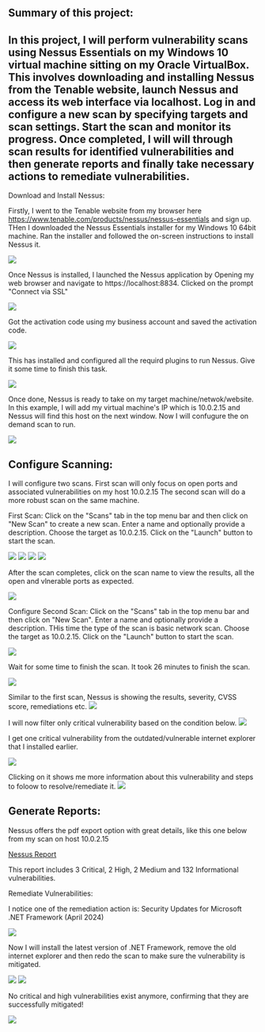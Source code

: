 Summary of this project:
---------------------------------------------------------------------------
In this project, I will perform vulnerability scans using Nessus Essentials on my Windows 10 virtual machine sitting on my Oracle VirtualBox.
This involves downloading and installing Nessus from the Tenable website, launch Nessus and access its web interface via localhost. 
Log in and configure a new scan by specifying targets and scan settings. Start the scan and monitor its progress. 
Once completed, I will will through scan results for identified vulnerabilities and then generate reports and finally take necessary actions to remediate vulnerabilities.
------------------------------------------------------------------------------------------------------------------------------------------------------------

Download and Install Nessus:
 
Firstly, I went to the Tenable website from my browser here https://www.tenable.com/products/nessus/nessus-essentials and sign up.
THen I downloaded the Nessus Essentials installer for my Windows 10 64bit machine.
Ran the installer and followed the on-screen instructions to install Nessus it.

<img src="https://github.com/nahid7474/Photos/blob/main/nessus.png"/> 

Once Nessus is installed, I launched the Nessus application by Opening my web browser and navigate to https://localhost:8834.
Clicked on the prompt "Connect via SSL"

<img src="https://github.com/nahid7474/Photos/blob/main/nessus2.png"/> 

Got the activation code using my business account and saved the activation code. 

<img src="https://github.com/nahid7474/Photos/blob/main/nessus3.png"/>

This has installed and configured all the requird plugins to run Nessus. Give it some time to finish this task.

<img src="https://github.com/nahid7474/Photos/blob/main/nessus4.png"/>

Once done, Nessus is ready to take on my target machine/netwok/website.
In this example, I will add my virtual machine's IP which is 10.0.2.15 and Nessus will find this host on the next window.
Now I will confugure the on demand scan to run.

<img src="https://github.com/nahid7474/Photos/blob/main/nessus5.png"/>



Configure Scanning:
-------------------------------------------------------------
I will configure two scans. 
First scan will only focus on open ports and associated vulnerabilities on my host 10.0.2.15
The second scan will do a more robust scan on the same machine. 

First Scan:
Click on the "Scans" tab in the top menu bar and then click on "New Scan" to create a new scan. Enter a name and optionally provide a description.
Choose the target as 10.0.2.15. Click on the "Launch" button to start the scan.

<img src="https://github.com/nahid7474/Photos/blob/main/NewScan.png"/> 
<img src="https://github.com/nahid7474/Photos/blob/main/NewScan2.png"/> 
<img src="https://github.com/nahid7474/Photos/blob/main/NewScan3.png"/> 
<img src="https://github.com/nahid7474/Photos/blob/main/NewScan4.png"/> 

After the scan completes, click on the scan name to view the results, all the open and vlnerable ports as expected.

<img src="https://github.com/nahid7474/Photos/blob/main/NewScan5.png"/> 

Configure Second Scan: 
Click on the "Scans" tab in the top menu bar and then click on "New Scan".
Enter a name and optionally provide a description. 
THis time the type of the scan is basic network scan. Choose the target as 10.0.2.15. 
Click on the "Launch" button to start the scan.

<img src="https://github.com/nahid7474/Photos/blob/main/nessus10.png"/> 

Wait for some time to finish the scan. It took 26 minutes to finish the scan. 

<img src="https://github.com/nahid7474/Photos/blob/main/nessus8.png"/>

Similar to the first scan, Nessus is showing the results, severity, CVSS score, remediations etc.
<img src="https://github.com/nahid7474/Photos/blob/main/nessus12.png"/>

I will now filter only critical vulnerability based on the condition below.
<img src="https://github.com/nahid7474/Photos/blob/main/filters.png"/>

I get one critical vulnerability from the outdated/vulnerable internet explorer that I installed earlier. 

<img src="https://github.com/nahid7474/Photos/blob/main/critical.png"/>

Clicking on it shows me more information about this vulnerability and steps to foloow to resolve/remediate it. 
<img src="https://github.com/nahid7474/Photos/blob/main/vulDetails.png"/>


Generate Reports:
------------------------------

Nessus offers the pdf export option with great details, like this one below from my scan on host 10.0.2.15

<a href="https://github.com/nahid7474/Nessus/blob/main/Nessus%20Report.pdf">Nessus Report</a> 

This report includes 3 Critical, 2 High, 2 Medium and 132 Informational vulnerabilities.  

Remediate Vulnerabilities:

I notice one of the remediation action is: 
Security Updates for Microsoft .NET Framework (April 2024)

<img src="https://github.com/nahid7474/Photos/blob/main/Remediation.png"/>

Now I will install the latest version of .NET Framework, remove the old internet explorer and then redo the scan to make sure the vulnerability is mitigated. 

<img src="https://github.com/nahid7474/Photos/blob/main/remedy1.png"/>
<img src="https://github.com/nahid7474/Photos/blob/main/remedy2.png"/>

No critical and high vulnerabilities exist anymore, confirming that they are successfully mitigated! 

<img src="https://github.com/nahid7474/Photos/blob/main/remedy3.png"/>
